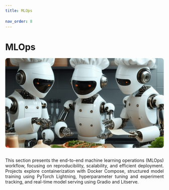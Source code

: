 ```yaml
---
title: MLOps

nav_order: 8
---
```


# MLOps

<div style="text-align: justify;">

<div style="width: 100%; aspect-ratio: 16/9; overflow: hidden; border-radius: 8px; margin: auto;">
  <img src="/assets/images/mlops.png" alt="gen AI"
       style="width: 100%; height: 100%; object-fit: cover;" />
</div>

<br>

This section presents the end-to-end machine learning operations (MLOps) workflow, focusing on reproducibility, scalability, and efficient deployment. Projects explore containerization with Docker Compose, structured model training using PyTorch Lightning, hyperparameter tuning and experiment tracking, and real-time model serving using Gradio and Litserve. 
<!-- {: .fs-6 .fw-300 } -->
